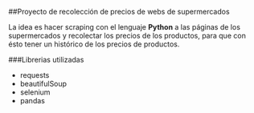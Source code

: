 ##Proyecto de recolección de precios de webs de supermercados

La idea es hacer scraping con el lenguaje **Python** a las páginas de los supermercados y recolectar los precios de los productos, 
para que con ésto tener un histórico de los precios de productos.

###Librerias utilizadas

- requests
- beautifulSoup
- selenium
- pandas

